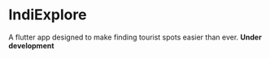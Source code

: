 # IndiExplore
A flutter app designed to make finding tourist spots easier than ever.
**Under development**
